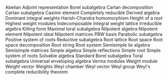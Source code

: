 Abelian
Adjoint representation
Borel subalgebra
Cartan decomposition
Cartan subalgebra
Casimir element
Completely reducible
Derived algebra
Dominant integral weights
Harish-Chandra homomorphism
Height of a root
Highest weight modules
Indecomposable
Integral weight lattice
Irreducible algebra
Killing form
Maximal toral subalgebra
Nilpotent algebra
Nilpotent element
Nilpotent ideal
Nilpotent matrices
PBW basis
Parabolic subalgebra
Positive system of roots
Reductive subalgebra
Root lattice
Root space
Root space decomposition
Root string
Root system
Semisimple lie algebra
Semisimple matrices
Simple algebra
Simple reflections
Simple root
Simple system of roots
Solvable algebra
Standard Borel subalgebra
Toral subalgebra
Universal enveloping algebra
Verma modules
Weight module
Weight vector
Weights
Weyl chamber
Weyl vector
Weyl group
Weyl's complete reducibility theorem
